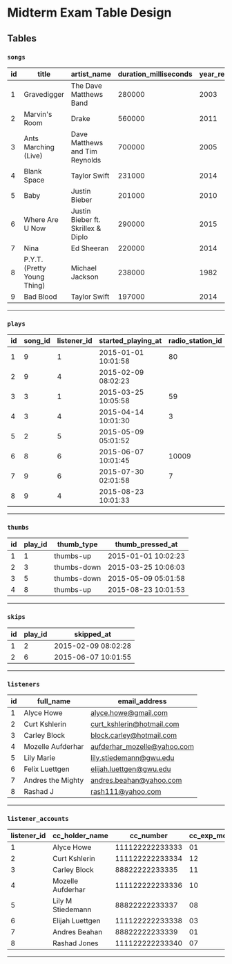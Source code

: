# Midterm Exam Table Design

## Tables

### `songs`

id | title | artist_name | duration_milliseconds | year_recorded
--- | --- | --- | --- | ---
1 | Gravedigger | The Dave Matthews Band | 280000 | 2003
2 | Marvin's Room | Drake | 560000 | 2011
3 | Ants Marching (Live) | Dave Matthews and Tim Reynolds | 700000 | 2005
4 | Blank Space | Taylor Swift | 231000 | 2014
5 | Baby | Justin Bieber | 201000 | 2010
6 | Where Are U Now | Justin Bieber ft. Skrillex & Diplo | 290000 | 2015
7 | Nina | Ed Sheeran | 220000 | 2014
8 | P.Y.T. (Pretty Young Thing) | Michael Jackson | 238000 | 1982
9 | Bad Blood | Taylor Swift | 197000 | 2014

<hr>

### `plays`

id | song_id | listener_id | started_playing_at | radio_station_id
--- | --- | --- | --- | ---
1 | 9 | 1 | 2015-01-01 10:01:58  | 80
2 | 9 | 4 | 2015-02-09 08:02:23 |
3 | 3 | 1 | 2015-03-25 10:05:58 | 59
4 | 3 | 4 | 2015-04-14 10:01:30 | 3
5 | 2 | 5 | 2015-05-09 05:01:52 |
6 | 8 | 6 | 2015-06-07 10:01:45 | 10009
7 | 9 | 6 | 2015-07-30 02:01:58 | 7
8 | 9 | 4 | 2015-08-23 10:01:33 |

<hr>

### `thumbs`

id | play_id | thumb_type | thumb_pressed_at
--- | --- | --- | ---
1 | 1 | thumbs-up | 2015-01-01 10:02:23
2 | 3 | thumbs-down | 2015-03-25 10:06:03
3 | 5 | thumbs-down | 2015-05-09 05:01:58
4 | 8 | thumbs-up | 2015-08-23 10:01:53


<hr>

### `skips`

id | play_id | skipped_at
--- | --- | ---
1 | 2 | 2015-02-09 08:02:28
2 | 6 | 2015-06-07 10:01:55


<hr>

### `listeners`

id | full_name | email_address
--- | --- | ---
1 | Alyce Howe | alyce.howe@gmail.com
2 | Curt Kshlerin | curt_kshlerin@hotmail.com
3 | Carley Block | block.carley@hotmail.com
4 | Mozelle Aufderhar | aufderhar_mozelle@yahoo.com
5 | Lily Marie | lily.stiedemann@gwu.edu
6 | Felix Luettgen | elijah.luettgen@gwu.edu
7 | Andres the Mighty | andres.beahan@yahoo.com
8 | Rashad J | rash111@yahoo.com

<hr>

### `listener_accounts`

listener_id | cc_holder_name | cc_number | cc_exp_month | cc_exp_year | cc_zipcode | invoice_usd_per_day
--- | --- | --- | --- | --- | --- | ---
1 | Alyce Howe        | 111122222233333 | 01 | 2016 | 06405 | 0.00
2 | Curt Kshlerin     | 111122222233334 | 12 | 2020 | 20052 | 0.40
3 | Carley Block      | 88822222233335  | 11 | 2017 | 20037 | 0.40
4 | Mozelle Aufderhar | 111122222233336 | 10 | 2018 | 20001 | 0.00
5 | Lily M Stiedemann | 88822222233337  | 08 | 2015 | 20052 | 0.40
6 | Elijah Luettgen   | 111122222233338 | 03 | 2016 | 20037 | 0.00
7 | Andres Beahan     | 88822222233339  | 01 | 2015 | 20001 | 0.20
8 | Rashad Jones      | 111122222233340 | 07 | 2016 | 20052 | 0.20

<hr>
